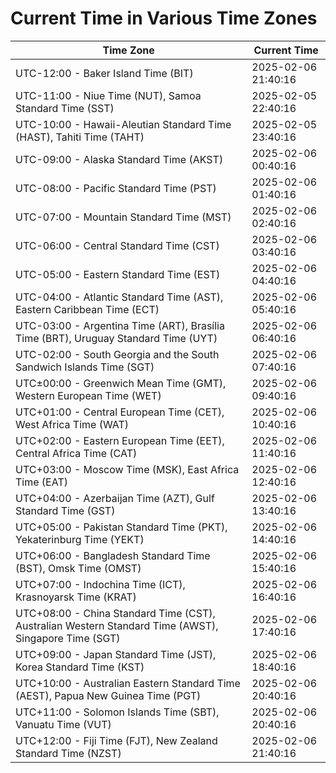 # Current Time in Various Time Zones

| Time Zone | Current Time |
|-----------|--------------|
| UTC-12:00 - Baker Island Time (BIT) | 2025-02-06 21:40:16 |
| UTC-11:00 - Niue Time (NUT), Samoa Standard Time (SST) | 2025-02-05 22:40:16 |
| UTC-10:00 - Hawaii-Aleutian Standard Time (HAST), Tahiti Time (TAHT) | 2025-02-05 23:40:16 |
| UTC-09:00 - Alaska Standard Time (AKST) | 2025-02-06 00:40:16 |
| UTC-08:00 - Pacific Standard Time (PST) | 2025-02-06 01:40:16 |
| UTC-07:00 - Mountain Standard Time (MST) | 2025-02-06 02:40:16 |
| UTC-06:00 - Central Standard Time (CST) | 2025-02-06 03:40:16 |
| UTC-05:00 - Eastern Standard Time (EST) | 2025-02-06 04:40:16 |
| UTC-04:00 - Atlantic Standard Time (AST), Eastern Caribbean Time (ECT) | 2025-02-06 05:40:16 |
| UTC-03:00 - Argentina Time (ART), Brasília Time (BRT), Uruguay Standard Time (UYT) | 2025-02-06 06:40:16 |
| UTC-02:00 - South Georgia and the South Sandwich Islands Time (SGT) | 2025-02-06 07:40:16 |
| UTC±00:00 - Greenwich Mean Time (GMT), Western European Time (WET) | 2025-02-06 09:40:16 |
| UTC+01:00 - Central European Time (CET), West Africa Time (WAT) | 2025-02-06 10:40:16 |
| UTC+02:00 - Eastern European Time (EET), Central Africa Time (CAT) | 2025-02-06 11:40:16 |
| UTC+03:00 - Moscow Time (MSK), East Africa Time (EAT) | 2025-02-06 12:40:16 |
| UTC+04:00 - Azerbaijan Time (AZT), Gulf Standard Time (GST) | 2025-02-06 13:40:16 |
| UTC+05:00 - Pakistan Standard Time (PKT), Yekaterinburg Time (YEKT) | 2025-02-06 14:40:16 |
| UTC+06:00 - Bangladesh Standard Time (BST), Omsk Time (OMST) | 2025-02-06 15:40:16 |
| UTC+07:00 - Indochina Time (ICT), Krasnoyarsk Time (KRAT) | 2025-02-06 16:40:16 |
| UTC+08:00 - China Standard Time (CST), Australian Western Standard Time (AWST), Singapore Time (SGT) | 2025-02-06 17:40:16 |
| UTC+09:00 - Japan Standard Time (JST), Korea Standard Time (KST) | 2025-02-06 18:40:16 |
| UTC+10:00 - Australian Eastern Standard Time (AEST), Papua New Guinea Time (PGT) | 2025-02-06 20:40:16 |
| UTC+11:00 - Solomon Islands Time (SBT), Vanuatu Time (VUT) | 2025-02-06 20:40:16 |
| UTC+12:00 - Fiji Time (FJT), New Zealand Standard Time (NZST) | 2025-02-06 21:40:16 |

